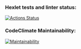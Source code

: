 ### Hexlet tests and linter status:
[![Actions Status](https://github.com/MoldavianDron/frontend-project-lvl1/workflows/hexlet-check/badge.svg)](https://github.com/MoldavianDron/frontend-project-lvl1/actions)
### CodeClimate Maintainability:
[![Maintainability](https://api.codeclimate.com/v1/badges/a99a88d28ad37a79dbf6/maintainability)](https://codeclimate.com/github/codeclimate/codeclimate/maintainability)